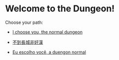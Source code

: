 # Welcome to the Dungeon!

Choose your path:

* [I choose you, the normal dungeon](english/normal-dungeon/begin-journey.md)

* [不到長城非好漢](chinese/great-wall/begin-journey.md)

* [Eu escolho você, a duengon normal](portuguese/normal-dugeon/begin-journey.md)